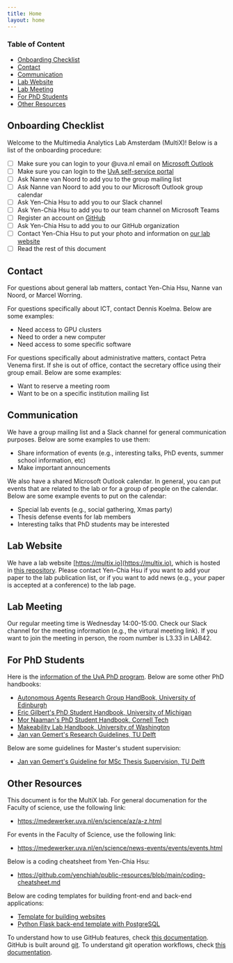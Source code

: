 ```yaml
---
title: Home
layout: home
---
```


### Table of Content
- [Onboarding Checklist](#onboarding)
- [Contact](#contact)
- [Communication](#communication)
- [Lab Website](#lab-website)
- [Lab Meeting](#lab-meeting)
- [For PhD Students](#phd)
- [Other Resources](#other)

## <a name="onboarding"></a>Onboarding Checklist

Welcome to the Multimedia Analytics Lab Amsterdam (MultiX)! Below is a list of the onboarding procedure:
- [ ] Make sure you can login to your @uva.nl email on [Microsoft Outlook](https://outlook.office.com/mail/)
- [ ] Make sure you can login to the [UvA self-service portal](https://flp.sap.uva.nl/fiori?saml2idp=http://login.uva.nl/adfs/services/trust#Shell-home)
- [ ] Ask Nanne van Noord to add you to the group mailing list
- [ ] Ask Nanne van Noord to add you to our Microsoft Outlook group calendar
- [ ] Ask Yen-Chia Hsu to add you to our Slack channel
- [ ] Ask Yen-Chia Hsu to add you to our team channel on Microsoft Teams
- [ ] Register an account on [GitHub](https://github.com/)
- [ ] Ask Yen-Chia Hsu to add you to our GitHub organization
- [ ] Contact Yen-Chia Hsu to put your photo and information on [our lab website](https://multix.io/)
- [ ] Read the rest of this document

## <a name="contact"></a>Contact

For questions about general lab matters, contact Yen-Chia Hsu, Nanne van Noord, or Marcel Worring.

For questions specifically about ICT, contact Dennis Koelma. Below are some examples:
- Need access to GPU clusters
- Need to order a new computer
- Need access to some specific software

For questions specifically about administrative matters, contact Petra Venema first. If she is out of office, contact the secretary office using their group email. Below are some examples:
- Want to reserve a meeting room
- Want to be on a specific institution mailing list

## <a name="communication"></a>Communication

We have a group mailing list and a Slack channel for general communication purposes. Below are some examples to use them:
- Share information of events (e.g., interesting talks, PhD events, summer school information, etc)
- Make important announcements

We also have a shared Microsoft Outlook calendar. In general, you can put events that are related to the lab or for a group of people on the calendar. Below are some example events to put on the calendar:
- Special lab events (e.g., social gathering, Xmas party)
- Thesis defense events for lab members
- Interesting talks that PhD students may be interested

## <a name="lab-website"></a>Lab Website

We have a lab website [https://multix.io](https://multix.io), which is hosted in [this repository](https://github.com/MultiX-Amsterdam/multix-amsterdam.github.io). Please contact Yen-Chia Hsu if you want to add your paper to the lab publication list, or if you want to add news (e.g., your paper is accepted at a conference) to the lab page.

## <a name="lab-meeting"></a>Lab Meeting

Our regular meeting time is Wednesday 14:00-15:00. Check our Slack channel for the meeting information (e.g., the virtural meeting link). If you want to join the meeting in person, the room number is L3.33 in LAB42.

## <a name="phd"></a>For PhD Students

Here is the [information of the UvA PhD program](https://medewerker.uva.nl/en/science/phd/phd-candidates.html). Below are some other PhD handbooks:
- [Autonomous Agents Research Group HandBook, University of Edinburgh](https://agents.inf.ed.ac.uk/phd-handbook/)
- [Eric Gilbert's PhD Student Handbook, University of Michigan](https://docs.google.com/document/d/11D3kHElzS2HQxTwPqcaTnU5HCJ8WGE5brTXI4KLf4dM/edit)
- [Mor Naaman's PhD Student Handbook, Cornell Tech](https://s.tech.cornell.edu/phd-syllabus/)
- [Makeability Lab Handbook, University of Washington](https://docs.google.com/document/d/1YiiDsfpiolpXjUTj8xWrQwQQUzqrfqT9bocOpaYDrtI/edit)
- [Jan van Gemert's Research Guidelines, TU Delft](https://jvgemert.github.io/links.html)

Below are some guidelines for Master's student supervision:
- [Jan van Gemert's Guideline for MSc Thesis Supervision, TU Delft](https://jvgemert.github.io/MSCthesis.html)

## <a name="other"></a>Other Resources

This document is for the MultiX lab. For general documenation for the Faculty of science, use the following link:
- https://medewerker.uva.nl/en/science/az/a-z.html

For events in the Faculty of Science, use the following link:
- https://medewerker.uva.nl/en/science/news-events/events/events.html

Below is a coding cheatsheet from Yen-Chia Hsu:
- https://github.com/yenchiah/public-resources/blob/main/coding-cheatsheet.md

Below are coding templates for building front-end and back-end applications:
- [Template for building websites](https://github.com/yenchiah/project-website-template)
- [Python Flask back-end template with PostgreSQL](https://github.com/yenchiah/project-application-template)

To understand how to use GitHub features, check [this documentation](https://docs.github.com/en/get-started). GitHub is built around [git](https://git-scm.com). To understand git operation workflows, check [this documentation](https://www.atlassian.com/git/tutorials/comparing-workflows).
